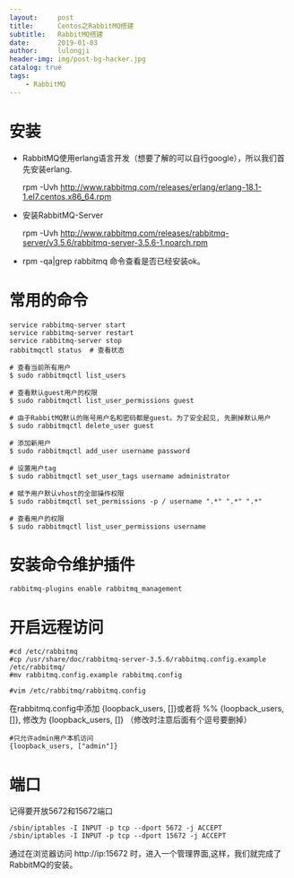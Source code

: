 ```yaml
---
layout:     post
title:      Centos之RabbitMQ搭建
subtitle:   RabbitMQ搭建
date:       2019-01-03
author:     lulongji
header-img: img/post-bg-hacker.jpg
catalog: true
tags:
    - RabbitMQ
---
```


# 安装

- RabbitMQ使用erlang语言开发（想要了解的可以自行google），所以我们首先安装erlang.

    rpm -Uvh http://www.rabbitmq.com/releases/erlang/erlang-18.1-1.el7.centos.x86_64.rpm 


- 安装RabbitMQ-Server

    rpm -Uvh 
    http://www.rabbitmq.com/releases/rabbitmq-server/v3.5.6/rabbitmq-server-3.5.6-1.noarch.rpm


- rpm -qa|grep rabbitmq 命令查看是否已经安装ok。


# 常用的命令

    service rabbitmq-server start
    service rabbitmq-server restart
    service rabbitmq-server stop
    rabbitmqctl status  # 查看状态

    # 查看当前所有用户
    $ sudo rabbitmqctl list_users
    
    # 查看默认guest用户的权限
    $ sudo rabbitmqctl list_user_permissions guest
    
    # 由于RabbitMQ默认的账号用户名和密码都是guest。为了安全起见, 先删掉默认用户
    $ sudo rabbitmqctl delete_user guest
    
    # 添加新用户
    $ sudo rabbitmqctl add_user username password
    
    # 设置用户tag
    $ sudo rabbitmqctl set_user_tags username administrator
    
    # 赋予用户默认vhost的全部操作权限
    $ sudo rabbitmqctl set_permissions -p / username ".*" ".*" ".*"
    
    # 查看用户的权限
    $ sudo rabbitmqctl list_user_permissions username

# 安装命令维护插件

    rabbitmq-plugins enable rabbitmq_management

# 开启远程访问

    #cd /etc/rabbitmq  
    #cp /usr/share/doc/rabbitmq-server-3.5.6/rabbitmq.config.example /etc/rabbitmq/   
    #mv rabbitmq.config.example rabbitmq.config 

    #vim /etc/rabbitmq/rabbitmq.config


在rabbitmq.config中添加   {loopback_users, []}或者将  %% {loopback_users, []}, 修改为 {loopback_users, []}   （修改时注意后面有个逗号要删掉）

    #只允许admin用户本机访问
    {loopback_users, ["admin"]}

    
# 端口

记得要开放5672和15672端口


    /sbin/iptables -I INPUT -p tcp --dport 5672 -j ACCEPT
    /sbin/iptables -I INPUT -p tcp --dport 15672 -j ACCEPT


通过在浏览器访问 http://ip:15672 时，进入一个管理界面,这样，我们就完成了RabbitMQ的安装。



